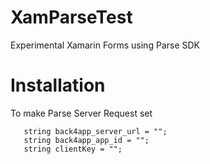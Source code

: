 # XamParseTest
Experimental Xamarin Forms using Parse SDK

# Installation

To make Parse Server Request set 
```
   string back4app_server_url = "";
   string back4app_app_id = "";
   string clientKey = "";
